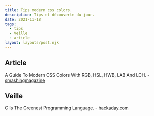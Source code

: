 ```yaml
---
title: Tips modern css colors.
description: Tips et découverte du jour.
date: 2021-11-18
tags:
  - tips
  - Veille
  - article
layout: layouts/post.njk
---
```


## Article

A Guide To Modern CSS Colors With RGB, HSL, HWB, LAB And LCH. - [smashingmagazine](https://www.smashingmagazine.com/2021/11/guide-modern-css-colors/)

## Veille

C Is The Greenest Programming Language. - [hackaday.com](https://hackaday.com/2021/11/18/c-is-the-greenest-programming-language/)